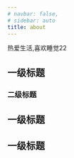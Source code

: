 ```yaml
---
# navbar: false,
# sidebar: auto
title: about
---
```


<!-- ## 关于我 -->

热爱生活,喜欢睡觉22

## 一级标题
### 二级标题

## 一级标题

## 一级标题
